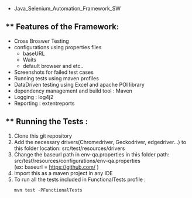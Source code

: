 * Java_Selenium_Automation_Framework_SW

** Features of the Framework:
-----------------------------
  * Cross Broswer Testing
  * configurations using properties files
      - baseURL
      - Waits
      - default browser and etc..
  * Screenshots for failed test cases
  * Running tests using maven profiles
  * DataDriven testing using Excel and apache POI library
  * dependency management and build tool : Maven 
  * Logging : log4j2
  * Reporting : extentreports


** Running the Tests : 
----------------------
  1. Clone this git repository
  1. Add the necessary drivers(Chromedriver, Geckodriver, edgedriver…) to this folder location:
     src/test/resources/drivers
  1. Change the baseurl path in env-qa.properties in this folder path:
     src/test/resources/configurations/env-qa.properties  
    (ex: baseurl = https://github.com/ )
  1. Import this as a maven project in any IDE 
  1. To run all the tests included in FunctionalTests profile :
      ```console
      mvn test -PFunctionalTests
      ```

    
